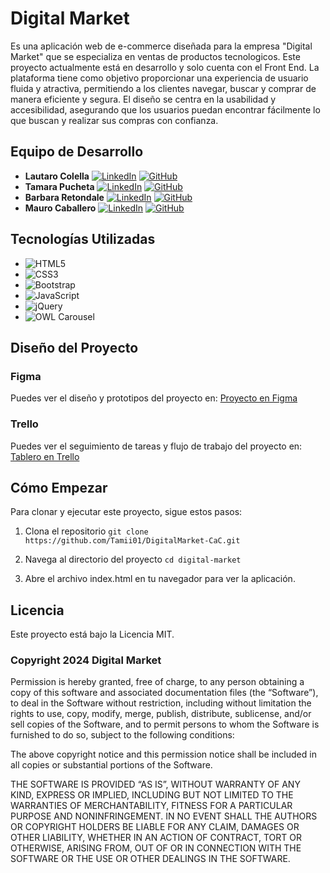 # Digital Market

Es una aplicación web de e-commerce diseñada para la empresa "Digital Market" que se especializa en ventas de productos tecnologicos. Este proyecto actualmente está en desarrollo y solo cuenta con el Front End. La plataforma tiene como objetivo proporcionar una experiencia de usuario fluida y atractiva, permitiendo a los clientes navegar, buscar y comprar de manera eficiente y segura. El diseño se centra en la usabilidad y accesibilidad, asegurando que los usuarios puedan encontrar fácilmente lo que buscan y realizar sus compras con confianza.

## Equipo de Desarrollo

- **Lautaro Colella**   [![LinkedIn](https://img.shields.io/badge/LinkedIn-0077B5?style=flat&logo=linkedin&logoColor=white)](https://www.linkedin.com/in/lautaro-colella/) [![GitHub](https://img.shields.io/badge/GitHub-100000?style=for-the-badge&logo=github&logoColor=white)](https://github.com/LautaroColella)
- **Tamara Pucheta**    [![LinkedIn](https://img.shields.io/badge/LinkedIn-0077B5?style=flat&logo=linkedin&logoColor=white)](https://www.linkedin.com/in/tamara-pucheta/) [![GitHub](https://img.shields.io/badge/GitHub-100000?style=for-the-badge&logo=github&logoColor=white)](https://github.com/Tamii01)
- **Barbara Retondale** [![LinkedIn](https://img.shields.io/badge/LinkedIn-0077B5?style=flat&logo=linkedin&logoColor=white)](https://www.linkedin.com/in/barbiretondale/) [![GitHub](https://img.shields.io/badge/GitHub-100000?style=for-the-badge&logo=github&logoColor=white)](https://github.com/barbiretondale)
- **Mauro Caballero**   [![LinkedIn](https://img.shields.io/badge/LinkedIn-0077B5?style=flat&logo=linkedin&logoColor=white)](https://www.linkedin.com/in/mauro-caballero-671782a5/) [![GitHub](https://img.shields.io/badge/GitHub-100000?style=for-the-badge&logo=github&logoColor=white)](https://github.com/MauroC9212)

## Tecnologías Utilizadas

- ![HTML5](https://img.shields.io/badge/HTML5-E34F26?style=for-the-badge&logo=html5&logoColor=white)
- ![CSS3](https://img.shields.io/badge/CSS3-1572B6?style=for-the-badge&logo=css3&logoColor=white)
- ![Bootstrap](https://img.shields.io/badge/Bootstrap-563D7C?style=for-the-badge&logo=bootstrap&logoColor=white)
- ![JavaScript](https://img.shields.io/badge/JavaScript-F7DF1E?style=for-the-badge&logo=javascript&logoColor=black)
- ![jQuery](https://img.shields.io/badge/jQuery-0769AD?style=for-the-badge&logo=jquery&logoColor=white)
- ![OWL Carousel](https://img.shields.io/badge/OWL_Carousel-9B59B6?style=for-the-badge&logo=owlcarousel&logoColor=white)

## Diseño del Proyecto

### Figma

Puedes ver el diseño y prototipos del proyecto en:
[Proyecto en Figma](https://www.figma.com/design/yxorc0i439v6PCfEOWzOtm/proyecto-codo-a-codo?node-id=0%3A1&t=4DAxIn7usVC3GJfJ-1)

### Trello

Puedes ver el seguimiento de tareas y flujo de trabajo del proyecto en:
[Tablero en Trello](https://trello.com/b/RDptkNcD/digital-market)

## Cómo Empezar

Para clonar y ejecutar este proyecto, sigue estos pasos:

1. Clona el repositorio
`git clone https://github.com/Tamii01/DigitalMarket-CaC.git`

2. Navega al directorio del proyecto
`cd digital-market`

3. Abre el archivo index.html en tu navegador para ver la aplicación.

## Licencia

Este proyecto está bajo la Licencia MIT.

### Copyright 2024 Digital Market

Permission is hereby granted, free of charge, to any person obtaining a copy of this software and associated documentation files (the “Software”), to deal in the Software without restriction, including without limitation the rights to use, copy, modify, merge, publish, distribute, sublicense, and/or sell copies of the Software, and to permit persons to whom the Software is furnished to do so, subject to the following conditions:

The above copyright notice and this permission notice shall be included in all copies or substantial portions of the Software.

THE SOFTWARE IS PROVIDED “AS IS”, WITHOUT WARRANTY OF ANY KIND, EXPRESS OR IMPLIED, INCLUDING BUT NOT LIMITED TO THE WARRANTIES OF MERCHANTABILITY, FITNESS FOR A PARTICULAR PURPOSE AND NONINFRINGEMENT. IN NO EVENT SHALL THE AUTHORS OR COPYRIGHT HOLDERS BE LIABLE FOR ANY CLAIM, DAMAGES OR OTHER LIABILITY, WHETHER IN AN ACTION OF CONTRACT, TORT OR OTHERWISE, ARISING FROM, OUT OF OR IN CONNECTION WITH THE SOFTWARE OR THE USE OR OTHER DEALINGS IN THE SOFTWARE.
